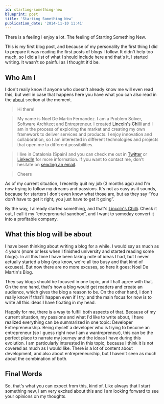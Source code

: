 ```yaml
---
id: starting-something-new
blueprint: post
title: 'Starting Something New'
publication_date: '2014-11-10 11:41'
---
```


There is a feeling I enjoy a lot. The feeling of Starting Something New.

This is my first blog post, and because of my personality the first thing I did to prepare it was reading the first posts of blogs I follow. It didn't help too much, so I did a list of what I should include here and that's it, I started writing. It wasn't so painful as I thought it'd be.

## Who Am I

I don't really know if anyone who doesn't already know me will even read this, but well in case that happens here you have what you can also read in the [about](/about) section at the moment.

> Hi there!

> My name is Noel De Martin Fernandez. I am a Problem Solver, Software Architect and Entrepreneur. I created [Lincoln's Chilli](http://www.lincolnschilli.com) and I am in the process of exploring the market and creating my own framework to deliver services and products. I enjoy innovation and collaboration, so I am interested in different technologies and projects that open me to different possibilities.

> I live in Catalonia (Spain) and you can check me out in [Twitter](https://twitter.com/NoelDeMartin) or [LinkedIn](http://www.linkedin.com/pub/noel-de-martin-fernandez/41/a7b/64) for more information. If you want to contact me, don't hesitate on [sending an email](mailto:noeldemartin@gmail.com).

> Cheers

As of my current situation, I recently quit my job (3 months ago) and I'm now trying to follow my dreams and passions. It's not as easy as it sounds, because for starters I don't even know what those are, but as they say “You don’t have to get it right, you just have to get it going”.

By the way, I already started something, and that's [Lincoln's Chilli](http://www.lincolnschilli.com). Check it out, I call it my “entreprenurial sandbox”, and I want to someday convert it into a profitable company.

## What this blog will be about

I have been thinking about writing a blog for a while. I would say as much as 4 years (more or less when I finished university and started reading some blogs). In all this time I have been taking note of ideas I had, but I never actually started a blog (you know, we're all too busy and that kind of excuses). But now there are no more excuses, so here it goes: Noel De Martin's Blog.

They say blogs should be focused in one topic, and I half agree with that. On the one hand, that's how a blog would get readers and create an audience, which gives the blog a reason to be. On the other hand, I don't really know if that'll happen even if I try, and the main focus for now is to write all this ideas I have floating in my head.

Happily for me, there is a way to fulfill both aspects of that. Because of my current situation, my passions and what I'd like to write about, I have realized everything can be summarized in one topic: Developer Entrepreneurship. Being myself a developer who is trying to become an entrepreneur (so I guess right now I am a wantrepreneur), this can be the perfect place to narrate my journey and the ideas I have during this evolution. I am particularly interested in this topic, because I think it is not covered as much as I would like. There is a lot of content about development, and also about entrepreneurship, but I haven't seen as much about the combination of both.

## Final Words

So, that's what you can expect from this, kind of. Like always that I start something new, I am very excited about this and I am looking forward to see your opinions on my thoughts.
